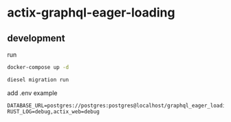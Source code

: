 # actix-graphql-eager-loading
## development
run
```bash
docker-compose up -d
```
```bash
diesel migration run
```
add .env example
```.env
DATABASE_URL=postgres://postgres:postgres@localhost/graphql_eager_loading_sample
RUST_LOG=debug,actix_web=debug
```
